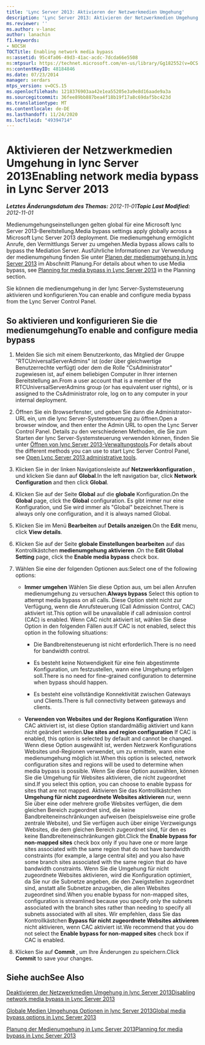 ```yaml
---
title: 'Lync Server 2013: Aktivieren der Netzwerkmedien Umgehung'
description: 'Lync Server 2013: Aktivieren der Netzwerkmedien Umgehung.'
ms.reviewer: ''
ms.author: v-lanac
author: lanachin
f1.keywords:
- NOCSH
TOCTitle: Enabling network media bypass
ms:assetid: 95c4fa06-49d3-41ac-acdc-7dcda66e5508
ms:mtpsurl: https://technet.microsoft.com/en-us/library/Gg182552(v=OCS.15)
ms:contentKeyID: 48184846
ms.date: 07/23/2014
manager: serdars
mtps_version: v=OCS.15
ms.openlocfilehash: 1218376903aa42e1ea55205e3a9e8d16aade9a3a
ms.sourcegitcommit: 36fee89bb887bea4f18b19f17a8c69daf5bc423d
ms.translationtype: MT
ms.contentlocale: de-DE
ms.lasthandoff: 11/24/2020
ms.locfileid: "49394714"
---
```

# <a name="enabling-network-media-bypass-in-lync-server-2013"></a><span data-ttu-id="8f502-103">Aktivieren der Netzwerkmedien Umgehung in lync Server 2013</span><span class="sxs-lookup"><span data-stu-id="8f502-103">Enabling network media bypass in Lync Server 2013</span></span>

<div data-xmlns="http://www.w3.org/1999/xhtml">

<div class="topic" data-xmlns="http://www.w3.org/1999/xhtml" data-msxsl="urn:schemas-microsoft-com:xslt" data-cs="https://msdn.microsoft.com/">

<div data-asp="https://msdn2.microsoft.com/asp">



</div>

<div id="mainSection">

<div id="mainBody"><span data-ttu-id="8f502-104">

<span> </span></span><span class="sxs-lookup"><span data-stu-id="8f502-104">

<span> </span></span></span>

<span data-ttu-id="8f502-105">_**Letztes Änderungsdatum des Themas:** 2012-11-01_</span><span class="sxs-lookup"><span data-stu-id="8f502-105">_**Topic Last Modified:** 2012-11-01_</span></span>

<span data-ttu-id="8f502-106">Medienumgehungseinstellungen gelten global für eine Microsoft lync Server 2013-Bereitstellung.</span><span class="sxs-lookup"><span data-stu-id="8f502-106">Media bypass settings apply globally across a Microsoft Lync Server 2013 deployment.</span></span> <span data-ttu-id="8f502-107">Die medienumgehung ermöglicht Anrufe, den Vermittlungs Server zu umgehen.</span><span class="sxs-lookup"><span data-stu-id="8f502-107">Media bypass allows calls to bypass the Mediation Server.</span></span> <span data-ttu-id="8f502-108">Ausführliche Informationen zur Verwendung der medienumgehung finden Sie unter [Planen der medienumgehung in lync Server 2013](lync-server-2013-planning-for-media-bypass.md) im Abschnitt Planung.</span><span class="sxs-lookup"><span data-stu-id="8f502-108">For details about when to use Media bypass, see [Planning for media bypass in Lync Server 2013](lync-server-2013-planning-for-media-bypass.md) in the Planning section.</span></span>

<span data-ttu-id="8f502-109">Sie können die medienumgehung in der lync Server-Systemsteuerung aktivieren und konfigurieren.</span><span class="sxs-lookup"><span data-stu-id="8f502-109">You can enable and configure media bypass from the Lync Server Control Panel.</span></span>

<div>

## <a name="to-enable-and-configure-media-bypass"></a><span data-ttu-id="8f502-110">So aktivieren und konfigurieren Sie die medienumgehung</span><span class="sxs-lookup"><span data-stu-id="8f502-110">To enable and configure media bypass</span></span>

1.  <span data-ttu-id="8f502-111">Melden Sie sich mit einem Benutzerkonto, das Mitglied der Gruppe "RTCUniversalServerAdmins" ist (oder über gleichwertige Benutzerrechte verfügt) oder dem die Rolle "CsAdministrator" zugewiesen ist, auf einem beliebigen Computer in Ihrer internen Bereitstellung an.</span><span class="sxs-lookup"><span data-stu-id="8f502-111">From a user account that is a member of the RTCUniversalServerAdmins group (or has equivalent user rights), or is assigned to the CsAdministrator role, log on to any computer in your internal deployment.</span></span>

2.  <span data-ttu-id="8f502-112">Öffnen Sie ein Browserfenster, und geben Sie dann die Administrator-URL ein, um die lync Server-Systemsteuerung zu öffnen.</span><span class="sxs-lookup"><span data-stu-id="8f502-112">Open a browser window, and then enter the Admin URL to open the Lync Server Control Panel.</span></span> <span data-ttu-id="8f502-113">Details zu den verschiedenen Methoden, die Sie zum Starten der lync Server-Systemsteuerung verwenden können, finden Sie unter [Öffnen von lync Server 2013-Verwaltungstools](lync-server-2013-open-lync-server-administrative-tools.md).</span><span class="sxs-lookup"><span data-stu-id="8f502-113">For details about the different methods you can use to start Lync Server Control Panel, see [Open Lync Server 2013 administrative tools](lync-server-2013-open-lync-server-administrative-tools.md).</span></span>

3.  <span data-ttu-id="8f502-114">Klicken Sie in der linken Navigationsleiste auf **Netzwerkkonfiguration** , und klicken Sie dann auf **Global**.</span><span class="sxs-lookup"><span data-stu-id="8f502-114">In the left navigation bar, click **Network Configuration** and then click **Global**.</span></span>

4.  <span data-ttu-id="8f502-115">Klicken Sie auf der Seite **Global** auf die **globale** Konfiguration.</span><span class="sxs-lookup"><span data-stu-id="8f502-115">On the **Global** page, click the **Global** configuration.</span></span> <span data-ttu-id="8f502-116">Es gibt immer nur eine Konfiguration, und Sie wird immer als "Global" bezeichnet.</span><span class="sxs-lookup"><span data-stu-id="8f502-116">There is always only one configuration, and it is always named Global.</span></span>

5.  <span data-ttu-id="8f502-117">Klicken Sie im Menü **Bearbeiten** auf **Details anzeigen**.</span><span class="sxs-lookup"><span data-stu-id="8f502-117">On the **Edit** menu, click **View details**.</span></span>

6.  <span data-ttu-id="8f502-118">Klicken Sie auf der Seite **globale Einstellungen bearbeiten** auf das Kontrollkästchen **medienumgehung aktivieren** .</span><span class="sxs-lookup"><span data-stu-id="8f502-118">On the **Edit Global Setting** page, click the **Enable media bypass** check box.</span></span>

7.  <span data-ttu-id="8f502-119">Wählen Sie eine der folgenden Optionen aus:</span><span class="sxs-lookup"><span data-stu-id="8f502-119">Select one of the following options:</span></span>
    
      - <span data-ttu-id="8f502-120">**Immer umgehen**   Wählen Sie diese Option aus, um bei allen Anrufen medienumgehung zu versuchen.</span><span class="sxs-lookup"><span data-stu-id="8f502-120">**Always bypass**   Select this option to attempt media bypass on all calls.</span></span> <span data-ttu-id="8f502-121">Diese Option steht nicht zur Verfügung, wenn die Anrufsteuerung (Call Admission Control, CAC) aktiviert ist.</span><span class="sxs-lookup"><span data-stu-id="8f502-121">This option will be unavailable if call admission control (CAC) is enabled.</span></span> <span data-ttu-id="8f502-122">Wenn CAC nicht aktiviert ist, wählen Sie diese Option in den folgenden Fällen aus:</span><span class="sxs-lookup"><span data-stu-id="8f502-122">If CAC is not enabled, select this option in the following situations:</span></span>
        
          - <span data-ttu-id="8f502-123">Die Bandbreitensteuerung ist nicht erforderlich.</span><span class="sxs-lookup"><span data-stu-id="8f502-123">There is no need for bandwidth control.</span></span>
        
          - <span data-ttu-id="8f502-124">Es besteht keine Notwendigkeit für eine fein abgestimmte Konfiguration, um festzustellen, wann eine Umgehung erfolgen soll.</span><span class="sxs-lookup"><span data-stu-id="8f502-124">There is no need for fine-grained configuration to determine when bypass should happen.</span></span>
        
          - <span data-ttu-id="8f502-125">Es besteht eine vollständige Konnektivität zwischen Gateways und Clients.</span><span class="sxs-lookup"><span data-stu-id="8f502-125">There is full connectivity between gateways and clients.</span></span>
    
      - <span data-ttu-id="8f502-126">**Verwenden von Websites und der Regions Konfiguration**   Wenn CAC aktiviert ist, ist diese Option standardmäßig aktiviert und kann nicht geändert werden.</span><span class="sxs-lookup"><span data-stu-id="8f502-126">**Use sites and region configuration**   If CAC is enabled, this option is selected by default and cannot be changed.</span></span> <span data-ttu-id="8f502-127">Wenn diese Option ausgewählt ist, werden Netzwerk Konfigurations Websites und-Regionen verwendet, um zu ermitteln, wann eine medienumgehung möglich ist.</span><span class="sxs-lookup"><span data-stu-id="8f502-127">When this option is selected, network configuration sites and regions will be used to determine when media bypass is possible.</span></span> <span data-ttu-id="8f502-128">Wenn Sie diese Option auswählen, können Sie die Umgehung für Websites aktivieren, die nicht zugeordnet sind.</span><span class="sxs-lookup"><span data-stu-id="8f502-128">If you select this option, you can choose to enable bypass for sites that are not mapped.</span></span> <span data-ttu-id="8f502-129">Aktivieren Sie das Kontrollkästchen **Umgehung für nicht zugeordnete Websites aktivieren** nur, wenn Sie über eine oder mehrere große Websites verfügen, die dem gleichen Bereich zugeordnet sind, die keine Bandbreiteneinschränkungen aufweisen (beispielsweise eine große zentrale Website), und Sie verfügen auch über einige Verzweigungs Websites, die dem gleichen Bereich zugeordnet sind, für den es keine Bandbreiteneinschränkungen gibt.</span><span class="sxs-lookup"><span data-stu-id="8f502-129">Click the **Enable bypass for non-mapped sites** check box only if you have one or more large sites associated with the same region that do not have bandwidth constraints (for example, a large central site) and you also have some branch sites associated with the same region that do have bandwidth constraints.</span></span> <span data-ttu-id="8f502-130">Wenn Sie die Umgehung für nicht zugeordnete Websites aktivieren, wird die Konfiguration optimiert, da Sie nur die Subnetze angeben, die den Zweigstellen zugeordnet sind, anstatt alle Subnetze anzugeben, die allen Websites zugeordnet sind.</span><span class="sxs-lookup"><span data-stu-id="8f502-130">When you enable bypass for non-mapped sites, configuration is streamlined because you specify only the subnets associated with the branch sites rather than needing to specify all subnets associated with all sites.</span></span> <span data-ttu-id="8f502-131">Wir empfehlen, dass Sie das Kontrollkästchen **Bypass für nicht zugeordnete Websites aktivieren** nicht aktivieren, wenn CAC aktiviert ist.</span><span class="sxs-lookup"><span data-stu-id="8f502-131">We recommend that you do not select the **Enable bypass for non-mapped sites** check box if CAC is enabled.</span></span>

8.  <span data-ttu-id="8f502-132">Klicken Sie auf **Commit** , um Ihre Änderungen zu speichern.</span><span class="sxs-lookup"><span data-stu-id="8f502-132">Click **Commit** to save your changes.</span></span>

</div>

<div>

## <a name="see-also"></a><span data-ttu-id="8f502-133">Siehe auch</span><span class="sxs-lookup"><span data-stu-id="8f502-133">See Also</span></span>


[<span data-ttu-id="8f502-134">Deaktivieren der Netzwerkmedien Umgehung in lync Server 2013</span><span class="sxs-lookup"><span data-stu-id="8f502-134">Disabling network media bypass in Lync Server 2013</span></span>](lync-server-2013-disabling-network-media-bypass.md)  


[<span data-ttu-id="8f502-135">Globale Medien Umgehungs Optionen in lync Server 2013</span><span class="sxs-lookup"><span data-stu-id="8f502-135">Global media bypass options in Lync Server 2013</span></span>](lync-server-2013-global-media-bypass-options.md)  


[<span data-ttu-id="8f502-136">Planung der Medienumgehung in Lync Server 2013</span><span class="sxs-lookup"><span data-stu-id="8f502-136">Planning for media bypass in Lync Server 2013</span></span>](lync-server-2013-planning-for-media-bypass.md)  
  

<span data-ttu-id="8f502-137"></div>

</div>

<span> </span>

</div>

</div>

</span><span class="sxs-lookup"><span data-stu-id="8f502-137"></div>

</div>

<span> </span>

</div>

</div>

</span></span></div>

